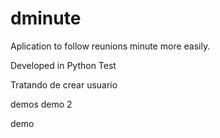 # dminute
Aplication to follow reunions minute more easily.

Developed in Python
Test


Tratando de crear usuario

demos
demo 2

demo